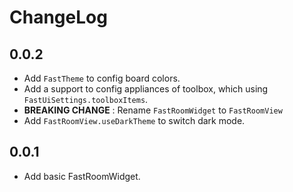 # ChangeLog

## 0.0.2

* Add `FastTheme` to config board colors.
* Add a support to config appliances of toolbox, which using `FastUiSettings.toolboxItems`.
* **BREAKING CHANGE** : Rename `FastRoomWidget` to `FastRoomView`
* Add `FastRoomView.useDarkTheme` to switch dark mode.

## 0.0.1

* Add basic FastRoomWidget.
